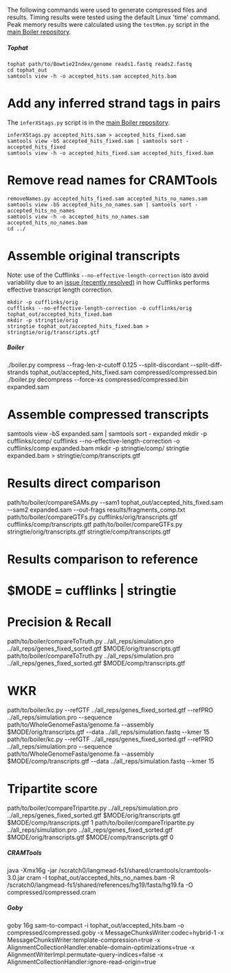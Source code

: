 The following commands were used to generate compressed files and results. 
Timing results were tested using the default Linux 'time' command. Peak memory results were calculated using the `testMem.py` script in the [main Boiler repository].

##### Tophat #####

```
tophat path/to/Bowtie2Index/genome reads1.fastq reads2.fastq
cd tophat_out
samtools view -h -o accepted_hits.sam accepted_hits.bam
```

# Add any inferred strand tags in pairs

The `inferXStags.py` script is in the [main Boiler repository].

```
inferXStags.py accepted_hits.sam > accepted_hits_fixed.sam
samtools view -bS accepted_hits_fixed.sam | samtools sort - accepted_hits_fixed
samtools view -h -o accepted_hits_fixed.sam accepted_hits_fixed.bam
```

# Remove read names for CRAMTools

```
removeNames.py accepted_hits_fixed.sam accepted_hits_no_names.sam
samtools view -bS accepted_hits_no_names.sam | samtools sort - accepted_hits_no_names
samtools view -h -o accepted_hits_no_names.sam accepted_hits_no_names.bam
cd ../
```

# Assemble original transcripts

Note: use of the Cufflinks `--no-effective-length-correction` isto avoid variability due to an [issue (recently resolved)](https://github.com/cole-trapnell-lab/cufflinks/pull/32) in how Cufflinks performs effective transcript length correction.

```
mkdir -p cufflinks/orig
cufflinks --no-effective-length-correction -o cufflinks/orig tophat_out/accepted_hits_fixed.bam
mkdir -p stringtie/orig
stringtie tophat_out/accepted_hits_fixed.bam > stringtie/orig/transcripts.gtf
```

##### Boiler #####
./boiler.py compress --frag-len-z-cutoff 0.125 --split-discordant --split-diff-strands tophat_out/accepted_hits_fixed.sam compressed/compressed.bin
./boiler.py decompress --force-xs compressed/compressed.bin expanded.sam

# Assemble compressed transcripts
samtools view -bS expanded.sam | samtools sort - expanded
mkdir -p cufflinks/comp/
cufflinks --no-effective-length-correction -o cufflinks/comp expanded.bam
mkdir -p stringtie/comp/
stringtie expanded.bam > stringtie/comp/transcripts.gtf

# Results direct comparison
path/to/boiler/compareSAMs.py --sam1 tophat_out/accepted_hits_fixed.sam --sam2 expanded.sam --out-frags results/fragments_comp.txt
path/to/boiler/compareGTFs.py cufflinks/orig/transcripts.gtf cufflinks/comp/transcripts.gtf
path/to/boiler/compareGTFs.py stringtie/orig/transcripts.gtf stringtie/comp/transcripts.gtf

# Results comparison to reference
# $MODE = cufflinks | stringtie

# Precision & Recall
path/to/boiler/compareToTruth.py ../all_reps/simulation.pro ../all_reps/genes_fixed_sorted.gtf $MODE/orig/transcripts.gtf
path/to/boiler/compareToTruth.py ../all_reps/simulation.pro ../all_reps/genes_fixed_sorted.gtf $MODE/comp/transcripts.gtf

# WKR
path/to/boiler/kc.py --refGTF ../all_reps/genes_fixed_sorted.gtf --refPRO ../all_reps/simulation.pro --sequence path/to/WholeGenomeFasta/genome.fa --assembly $MODE/orig/transcripts.gtf --data ../all_reps/simulation.fastq --kmer 15 
path/to/boiler/kc.py --refGTF ../all_reps/genes_fixed_sorted.gtf --refPRO ../all_reps/simulation.pro --sequence path/to/WholeGenomeFasta/genome.fa --assembly $MODE/comp/transcripts.gtf --data ../all_reps/simulation.fastq --kmer 15 

# Tripartite score
path/to/boiler/compareTripartite.py ../all_reps/simulation.pro ../all_reps/genes_fixed_sorted.gtf $MODE/orig/transcripts.gtf $MODE/comp/transcripts.gtf 1
path/to/boiler/compareTripartite.py ../all_reps/simulation.pro ../all_reps/genes_fixed_sorted.gtf $MODE/orig/transcripts.gtf $MODE/comp/transcripts.gtf 0

##### CRAMTools #####
java -Xmx16g -jar /scratch0/langmead-fs1/shared/cramtools/cramtools-3.0.jar cram -I tophat_out/accepted_hits_no_names.bam -R /scratch0/langmead-fs1/shared/references/hg19/fasta/hg19.fa -O compressed/compressed.cram

##### Goby #####
goby 16g sam-to-compact -i tophat_out/accepted_hits.bam -o compressed/compressed.goby -x MessageChunksWriter:codec=hybrid-1  -x MessageChunksWriter:template-compression=true -x AlignmentCollectionHandler:enable-domain-optimizations=true -x AlignmentWriterImpl:permutate-query-indices=false -x AlignmentCollectionHandler:ignore-read-origin=true

[main Boiler repository]: https://github.com/jpritt/boiler
